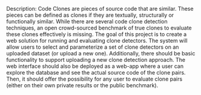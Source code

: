 Description:
Code Clones are pieces of source code that are similar. These pieces can be defined as clones if they are textually, structurally or functionally similar. While there are several code clone detection techniques, an open crowd-sourced benchmark of true clones to evaluate these clones effectively is missing. The goal of this project is to create a web solution for running and evaluating clone detectors. The system will allow users to select and parameterize a set of clone detectors on an uploaded dataset (or upload a new one). Additionally, there should be basic functionality to support uploading a new clone detection approach.  The web interface should also be deployed as a web-app where a user can explore the database and see the actual source code of the clone pairs. Then, it should offer the possibility for any user to evaluate clone pairs (either on their own private results or the public benchmark).

